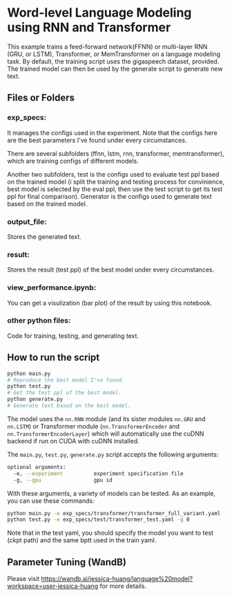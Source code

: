 # Word-level Language Modeling using RNN and Transformer

This example trains a feed-forward network(FFNN) or multi-layer RNN (GRU, or LSTM), Transformer, or MemTransformer on a language modeling task. By default, the training script uses the gigaspeech dataset, provided.
The trained model can then be used by the generate script to generate new text.

## Files or Folders
### exp_specs: 
It manages the configs used in the experiment. Note that the configs here are the best parameters I've found under every circumstances.

There are several subfolders (ffnn, lstm, rnn, transformer, memtransformer), which are training configs of different models.

Another two subfolders, test is the configs used to evaluate test ppl based on the trained model (i split the training and testing process for convinience, best model is selected by the eval ppl, then use the test script to get its test ppl for final comparison).
Generator is the configs used to generate text based on the trained model.

### output_file:
Stores the generated text. 
### result:
Stores the result (test ppl) of the best model under every circumstances.
### view_performance.ipynb:
You can get a visulization (bar plot) of the result by using this notebook.
### other python files:
Code for training, testing, and generating text.

## How to run the script
```bash
python main.py           
# Reproduce the best model I've found.
python test.py
# Get the test ppl of the best model.
python generate.py
# Generate text based on the best model.
```

The model uses the `nn.RNN` module (and its sister modules `nn.GRU` and `nn.LSTM`) or Transformer module (`nn.TransformerEncoder` and `nn.TransformerEncoderLayer`) which will automatically use the cuDNN backend if run on CUDA with cuDNN installed.

The `main.py`, `test.py`, `generate.py` script accepts the following arguments:

```bash
optional arguments:
  -e, --experiment          experiment specification file
  -g, --gpu                 gpu id
```

With these arguments, a variety of models can be tested.
As an example, you can use these commands:

```bash
python main.py -e exp_specs/transformer/transformer_full_variant.yaml -g 2
python test.py -e exp_specs/test/transformer_test.yaml -g 0
```
Note that in the test yaml, you should specify the model you want to test (ckpt path) and the same bptt used in the train yaml.

## Parameter Tuning (WandB)
Please visit https://wandb.ai/jessica-huang/language%20model?workspace=user-jessica-huang for more details.